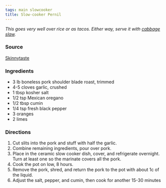 ```yaml
---
tags: main slowcooker
title: Slow-cooker Pernil
---
```


_This goes very well over rice or as tacos. Either way, serve it with [cabbage slaw](/recipes/quick-cabbage-slaw)._

### Source
[Skinnytaste](http://www.skinnytaste.com/skinny-slow-cooked-pernil-puerto-rican/)

### Ingredients
* 3 lb boneless pork shoulder blade roast, trimmed
* 4-5 cloves garlic, crushed
* 1 tbsp kosher salt
* 1/2 tsp Mexican oregano
* 1/2 tbsp cumin
* 1/4 tsp fresh black pepper
* 3 oranges
* 2 limes

### Directions
1. Cut slits into the pork and stuff with half the garlic.
2. Combine remaining ingredients, pour over pork.
3. Place in the ceramic slow cooker dish, cover, and refrigerate overnight. Turn at least one so the marinate covers all the pork.
4. Cook the pot on low, 8 hours.
5. Remove the pork, shred, and return the pork to the pot with about 1c of the liquid.
6. Adjust the salt, pepper, and cumin, then cook for another 15-30 minutes